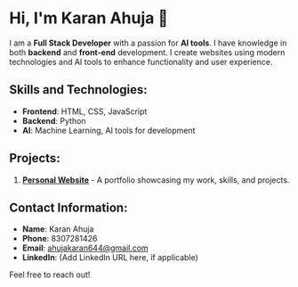 # Hi, I'm Karan Ahuja 👋

I am a **Full Stack Developer** with a passion for **AI tools**. I have knowledge in both **backend** and **front-end** development. I create websites using modern technologies and AI tools to enhance functionality and user experience.

## Skills and Technologies:
- **Frontend**: HTML, CSS, JavaScript
- **Backend**: Python
- **AI**: Machine Learning, AI tools for development

## Projects:
1. **[Personal Website](link-to-your-website)** - A portfolio showcasing my work, skills, and projects.

## Contact Information:
- **Name**: Karan Ahuja
- **Phone**: 8307281426
- **Email**: ahujakaran644@gmail.com
- **LinkedIn**: (Add LinkedIn URL here, if applicable)

Feel free to reach out!
